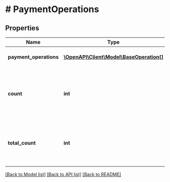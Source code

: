 # # PaymentOperations

## Properties

Name | Type | Description | Notes
------------ | ------------- | ------------- | -------------
**payment_operations** | [**\OpenAPI\Client\Model\BaseOperation[]**](BaseOperation.md) | Collection of payment operations. | 
**count** | **int** | Number of payment operations returned in search result for the given parameters. | 
**total_count** | **int** | Total number of payment operations for the given parameters. | 

[[Back to Model list]](../../README.md#documentation-for-models) [[Back to API list]](../../README.md#documentation-for-api-endpoints) [[Back to README]](../../README.md)


